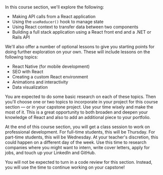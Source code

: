 In this course section, we'll explore the following:

* Making API calls from a React application
* Using the `useReducer()` hook to manage state
* Using React context to transfer data between two components
* Building a full stack application using a React front end and a .NET or Rails API

We'll also offer a number of optional lessons to give you starting points for doing further exploration on your own. These will include lessons on the following topics:

* React Native (for mobile development)
* SEO with React
* Creating a custom React environment
* Animations and interactivity
* Data visualization

You are expected to do some basic research on each of these topics. Then you'll choose one or two topics to incorporate in your project for this course section — or in your capstone project. Use your time wisely and make the most of it. This is a great opportunity to both broaden and deepen your knowledge of React and also to add an additional piece to your portfolio.

At the end of this course section, you will get a class session to work on professional development. For full-time students, this will be Thursday. For part-time students, this will be Wednesday. At your teacher's discretion, this could happen on a different day of the week. Use this time to research companies where you might want to intern, write cover letters, apply for jobs, and touch up your LinkedIn and GitHub.

You will not be expected to turn in a code review for this section. Instead, you will use the time to continue working on your capstone!